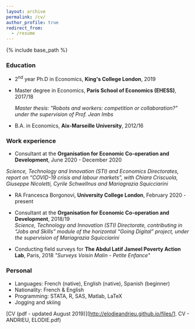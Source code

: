 ```yaml
---
layout: archive
permalink: /cv/
author_profile: true
redirect_from:
  - /resume
---
```


{% include base_path %}

### Education
* 2<sup>nd</sup> year Ph.D in Economics, **King's College London**, 2019
* Master degree in Economics, **Paris School of Economics (EHESS)**, 2017/18

  *Master thesis: "Robots and workers: competition or collaboration?" under the supervision of Prof. Jean Imbs*
* B.A. in Economics, **Aix-Marseille University**, 2012/16


### Work experience
* Consultant at the **Organisation for Economic Co-operation and Development**, June 2020 - December 2020

*Science, Technology and Innovation (STI) and Economics Directorates, report on “COVID-19 crisis and labour markets”, with Chiara Criscuola, Giuseppe Nicoletti, Cyrile Schwellnus and Mariagrazia Squicciarini*

* RA Francesca Borgonovi, **University College London**, February 2020 - present

* Consultant at the **Organisation for Economic Co-operation and Development**, 2018/19  
*Science, Technology and Innovation (STI) Directorate, contributing in “Jobs and Skills” module of the horizontal “Going Digital” project, under the supervision of Mariagrazia Squicciarini*

* Conducting field surveys for **The Abdul Latif Jameel Poverty Action Lab**, Paris, 2018
*"Surveys Voisin Malin - Petite Enfance"*

### Personal
* Languages: French (native), English (native), Spanish (beginner)
* Nationality: French & English
* Programming: STATA, R, SAS, Matlab, LaTeX
* Jogging and skiing

[CV (pdf - updated August 2019)](http://elodieandrieu.github.io/files/1. CV - ANDRIEU, ELODIE.pdf)
